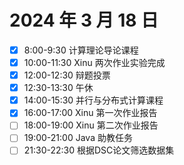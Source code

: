 # 2024 年 3 月 18 日

* [X] 8:00-9:30 计算理论导论课程
* [X] 10:00-11:30 Xinu 两次作业实验完成
* [X] 12:00-12:30 辩题投票
* [X] 12:30-13:30 午休
* [X] 14:00-15:30 并行与分布式计算课程
* [X] 16:00-17:00 Xinu 第一次作业报告
* [ ] 18:00-19:00 Xinu 第二次作业报告
* [ ] 19:00-21:00 Java 助教任务
* [ ] 21:30-22:30 根据DSC论文筛选数据集
